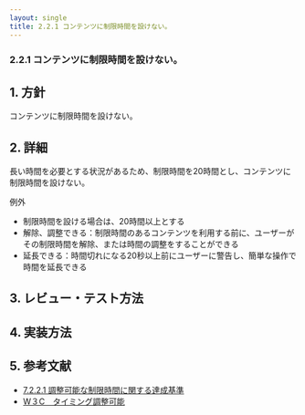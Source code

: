 ```yaml
---
layout: single
title: 2.2.1 コンテンツに制限時間を設けない。
---
```


### 2.2.1 コンテンツに制限時間を設けない。

## 1. 方針
コンテンツに制限時間を設けない。

## 2. 詳細

長い時間を必要とする状況があるため、制限時間を20時間とし、コンテンツに制限時間を設けない。

例外

- 制限時間を設ける場合は、20時間以上とする
- 解除、調整できる：制限時間のあるコンテンツを利用する前に、ユーザーがその制限時間を解除、または時間の調整をすることができる
- 延長できる：時間切れになる20秒以上前にユーザーに警告し、簡単な操作で時間を延長できる

## 3. レビュー・テスト方法

## 4. 実装方法

## 5. 参考文献

- [7.2.2.1 調整可能な制限時間に関する達成基準](http://waic.jp/docs/jis2010/test-guidelines/201211/icl-7.2.2.1.html)
- [W３C　タイミング調整可能](http://waic.jp/docs/UNDERSTANDING-WCAG20/time-limits-required-behaviors.html#time-limits-required-behaviors-intent-head)
